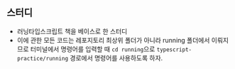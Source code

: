 ## 스터디
- 러닝타입스크립트 책을 베이스로 한 스터디
- 이에 관한 모든 코드는 레포지토리 최상위 폴더가 아니라 running 폴더에서 이뤄지므로 터미널에서 명령어를 입력할 때 `cd running`으로 `typescript-practice/running` 경로에서 명령어를 사용하도록 하자.